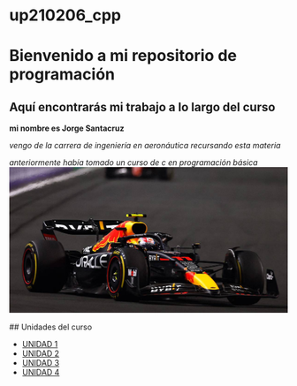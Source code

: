 # up210206_cpp

# Bienvenido a mi repositorio de programación 

## Aquí encontrarás mi trabajo a lo largo del curso

**mi nombre es Jorge Santacruz**

*vengo de la carrera de ingeniería en aeronáutica recursando esta materia* 

*anteriormente había tomado un curso de c en programación básica*
![ERROR AL CARGAR IMAGEN](https://github.com/Up210206a/up210206_cpp/blob/main/IMAGENES/XPEOWJBKLJE7PJJPL7J4E52OJ4.jpg)

<p align="###UNIDADES DEL CURSO ">
## Unidades del curso
 

 - [UNIDAD 1](https://github.com/Up210206a/up210206_cpp/tree/main/U1)
 - [UNIDAD 2](https://github.com/Up210206a/up210206_cpp/tree/main/U2)
 - [UNIDAD 3](https://github.com/Up210206a/up210206_cpp/tree/main/U3)
 - [UNIDAD 4](https://github.com/Up210206a/up210206_cpp/tree/main/U4)

